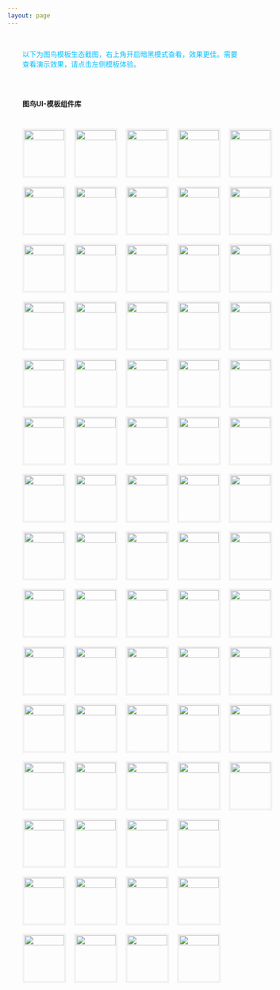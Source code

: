 ```yaml
---
layout: page
---
```

<meta name="referrer" content="never">
<!-- <demo-model url="/"></demo-model> -->

<div style="padding: 30px; color: #01BEFF">以下为图鸟模板生态截图，右上角开启暗黑模式查看，效果更佳。需要查看演示效果，请点击左侧模板体验。</div>



<div style="padding: 30px;font-weight: bold;">图鸟UI-模板组件库</div>

<div class="waterfall">
<!-- 完成，已检查 -->
  <div class="box">
    <img src="https://cdn.nlark.com/yuque/0/2025/jpeg/280373/1737290358606-assets/web-upload/949bfc6a-da1d-4cf0-aeb4-c9096b477df6.jpeg" />
  </div>
  <div class="box">
    <img src="https://cdn.nlark.com/yuque/0/2025/jpeg/280373/1737290358819-assets/web-upload/5ac21555-a7f6-42ac-8d98-81cb00f6b961.jpeg" />
  </div>
  <div class="box">
    <img src="https://cdn.nlark.com/yuque/0/2025/jpeg/280373/1737290360848-assets/web-upload/77932779-98e8-4a5d-ad80-07f0c01434a3.jpeg" />
  </div>
  <div class="box">
    <img src="https://cdn.nlark.com/yuque/0/2025/jpeg/280373/1737290364742-assets/web-upload/14517b4c-ba12-433d-bdba-163b77e42a29.jpeg" />
  </div>
  <div class="box">
    <img src="https://cdn.nlark.com/yuque/0/2025/jpeg/280373/1737290363302-assets/web-upload/b58f466c-ed76-4b83-94da-f69085194a61.jpeg" />
  </div>
  <div class="box">
    <img src="https://cdn.nlark.com/yuque/0/2025/jpeg/280373/1737290360044-assets/web-upload/c725c9cb-d9f1-4a8e-8c1e-b73a683e973d.jpeg" />
  </div>
  <div class="box">
    <img src="https://cdn.nlark.com/yuque/0/2025/jpeg/280373/1737290364286-assets/web-upload/3ba9b99d-4ac1-4c4e-87fc-76d3cfe941f0.jpeg" />
  </div>
  <div class="box">
    <img src="https://cdn.nlark.com/yuque/0/2025/jpeg/280373/1737290357452-assets/web-upload/973738ee-49ec-4da4-9f38-0ed6ad2721d4.jpeg" />
  </div>
  <div class="box">
    <img src="https://cdn.nlark.com/yuque/0/2025/jpeg/280373/1737290360240-assets/web-upload/183cf6a9-c451-4c37-8507-a95cd90afb14.jpeg" />
  </div>
  <div class="box">
    <img src="https://cdn.nlark.com/yuque/0/2025/jpeg/280373/1737290361065-assets/web-upload/6dbf3712-fb39-4601-a0f1-b54cf63dfb26.jpeg" />
  </div>
  <div class="box">
    <img src="https://cdn.nlark.com/yuque/0/2025/jpeg/280373/1737290362817-assets/web-upload/48e02d6b-dfaf-4109-99fe-fbb52fa233dc.jpeg" />
  </div>
  <div class="box">
    <img src="https://cdn.nlark.com/yuque/0/2025/jpeg/280373/1737290363802-assets/web-upload/adf853a8-228a-4519-84f4-2e5b842df327.jpeg" />
  </div>
  <div class="box">
    <img src="https://cdn.nlark.com/yuque/0/2025/jpeg/280373/1737290364075-assets/web-upload/7c409daf-a887-4628-b4ca-46d172ffc7e0.jpeg" />
  </div>
  <div class="box">
    <img src="https://cdn.nlark.com/yuque/0/2025/jpeg/280373/1737290362656-assets/web-upload/a7eb8ced-7dea-44d9-9f9e-092ded4a6171.jpeg" />
  </div>
  <div class="box">
    <img src="https://cdn.nlark.com/yuque/0/2025/jpeg/280373/1737290364133-assets/web-upload/4773dc7b-48e8-47f8-ad36-d5201e44221e.jpeg" />
  </div>
  <div class="box">
    <img src="https://cdn.nlark.com/yuque/0/2025/jpeg/280373/1737290364903-assets/web-upload/f75f1e4a-3434-4d70-9b2a-16eed3c7fc60.jpeg" />
  </div>
  <div class="box">
    <img src="https://cdn.nlark.com/yuque/0/2025/jpeg/280373/1737290366137-assets/web-upload/94e6d6d7-0509-44b3-83fd-4c9e41cb260b.jpeg" />
  </div>
  <div class="box">
    <img src="https://cdn.nlark.com/yuque/0/2025/jpeg/280373/1737290361362-assets/web-upload/a4e96125-7028-4b70-92bd-83490fa3ede9.jpeg" />
  </div>
  <div class="box">
    <img src="https://cdn.nlark.com/yuque/0/2025/jpeg/280373/1737290366693-assets/web-upload/7a298ac6-77a0-4a1c-b8a8-1f8c32a88d40.jpeg" />
  </div>
  <div class="box">
    <img src="https://cdn.nlark.com/yuque/0/2025/jpeg/280373/1737290366735-assets/web-upload/14fa2053-dd1f-4a79-ad45-7e016234ecbf.jpeg" />
  </div>
  <div class="box">
    <img src="https://cdn.nlark.com/yuque/0/2025/jpeg/280373/1737290366800-assets/web-upload/02528c37-651c-414b-aa63-209fdbbd441c.jpeg" />
  </div>
  <div class="box">
    <img src="https://cdn.nlark.com/yuque/0/2025/jpeg/280373/1737290358182-assets/web-upload/2a72c1d2-57b5-4cbf-a2f5-cc838b8f3a28.jpeg" />
  </div>
  <div class="box">
    <img src="https://cdn.nlark.com/yuque/0/2025/jpeg/280373/1737290358054-assets/web-upload/c075d16e-ac14-4fec-9e1e-18b0636aeece.jpeg" />
  </div>
  <div class="box">
    <img src="https://cdn.nlark.com/yuque/0/2025/jpeg/280373/1737290357962-assets/web-upload/de434dca-6ecb-4a56-9b00-ea68c2da7601.jpeg" />
  </div>
  <div class="box">
    <img src="https://cdn.nlark.com/yuque/0/2025/jpeg/280373/1737290356634-assets/web-upload/b64f1ec0-319b-4abc-9a44-84caba2faf5e.jpeg" />
  </div>
  <div class="box">
    <img src="https://cdn.nlark.com/yuque/0/2025/jpeg/280373/1737290355797-assets/web-upload/22d9161f-7c8f-45bb-ac92-751629a361be.jpeg" />
  </div>
  <div class="box">
    <img src="https://cdn.nlark.com/yuque/0/2025/jpeg/280373/1737290355419-assets/web-upload/ac9a8b40-8652-442b-8cf1-8717021da03e.jpeg" />
  </div>
  <div class="box">
    <img src="https://cdn.nlark.com/yuque/0/2025/jpeg/280373/1737290355316-assets/web-upload/e087b762-22f3-4bd3-bd8a-4d1c47e4058f.jpeg" />
  </div>
  <div class="box">
    <img src="https://cdn.nlark.com/yuque/0/2025/jpeg/280373/1737290355125-assets/web-upload/95432c02-5a91-4601-b436-663cef558bce.jpeg" />
  </div>
  <div class="box">
    <img src="https://cdn.nlark.com/yuque/0/2025/jpeg/280373/1737290354683-assets/web-upload/d5310e48-c6ab-4621-90b1-b703cdec4b56.jpeg" />
  </div>
  <div class="box">
    <img src="https://cdn.nlark.com/yuque/0/2025/jpeg/280373/1737290354156-assets/web-upload/3dbfe72e-4b44-46f5-a08b-aee5f42d9285.jpeg" />
  </div>
  <div class="box">
    <img src="https://cdn.nlark.com/yuque/0/2025/jpeg/280373/1737290353802-assets/web-upload/160cd1cf-4082-4d4f-9375-38cd94174468.jpeg" />
  </div>
  <div class="box">
    <img src="https://cdn.nlark.com/yuque/0/2025/jpeg/280373/1737290352817-assets/web-upload/583e9eb8-0d17-41b6-8bf2-e1bcf5607601.jpeg" />
  </div>
  <div class="box">
    <img src="https://cdn.nlark.com/yuque/0/2025/jpeg/280373/1737290352445-assets/web-upload/c585dd68-2b23-46a5-91f7-c903d7382e8d.jpeg" />
  </div>
  <div class="box">
    <img src="https://cdn.nlark.com/yuque/0/2025/jpeg/280373/1737290352285-assets/web-upload/d04af429-1c54-40cb-bed1-7b0e0bd7e9c4.jpeg" />
  </div>
  <div class="box">
    <img src="https://cdn.nlark.com/yuque/0/2025/jpeg/280373/1737291496301-assets/web-upload/312ecce7-44e3-4c77-a4ca-38d5f2ae8eb9.jpeg" />
  </div>

  <div class="box">
    <img src="https://cdn.nlark.com/yuque/0/2025/jpeg/280373/1737292323644-assets/web-upload/b612199e-96f3-449b-a94b-c6f1443b314b.jpeg" />
  </div>
  <div class="box">
    <img src="https://cdn.nlark.com/yuque/0/2025/jpeg/280373/1737292323670-assets/web-upload/c039fe85-7822-4262-8637-995fae981d8d.jpeg" />
  </div>
  <div class="box">
    <img src="https://cdn.nlark.com/yuque/0/2025/jpeg/280373/1737292323786-assets/web-upload/415b2cb4-0f7d-4907-a508-be910623391c.jpeg" />
  </div>
  <div class="box">
    <img src="https://cdn.nlark.com/yuque/0/2025/jpeg/280373/1737292324092-assets/web-upload/0985d234-e82c-4f12-9526-d9a35641e136.jpeg" />
  </div>
  <div class="box">
    <img src="https://cdn.nlark.com/yuque/0/2025/jpeg/280373/1737292324180-assets/web-upload/04cf9a85-93e0-43ba-8e19-aa109c2be129.jpeg" />
  </div>
  <div class="box">
    <img src="https://cdn.nlark.com/yuque/0/2025/jpeg/280373/1737292325345-assets/web-upload/5d22cb99-b21f-402a-bbc4-40526b97eacd.jpeg" />
  </div>
  <div class="box">
    <img src="https://cdn.nlark.com/yuque/0/2025/jpeg/280373/1737292325469-assets/web-upload/4869e1b7-235d-4da9-810b-83a4da8b748d.jpeg" />
  </div>
  <div class="box">
    <img src="https://cdn.nlark.com/yuque/0/2025/jpeg/280373/1737292326201-assets/web-upload/c845fc0f-b0c7-42df-97bc-cb2266e0b574.jpeg" />
  </div>
  <div class="box">
    <img src="https://cdn.nlark.com/yuque/0/2025/jpeg/280373/1737292326331-assets/web-upload/2622541d-95b7-40a8-b6bb-af8d4de7364d.jpeg" />
  </div>
  <div class="box">
    <img src="https://cdn.nlark.com/yuque/0/2025/jpeg/280373/1737292326237-assets/web-upload/7825b814-ae7e-4e7e-8b3b-5152a363a8ae.jpeg" />
  </div>
  <div class="box">
    <img src="https://cdn.nlark.com/yuque/0/2025/jpeg/280373/1737292326352-assets/web-upload/673af456-1fa2-4cc8-b33a-4ca30f54c77e.jpeg" />
  </div>
  <div class="box">
    <img src="https://cdn.nlark.com/yuque/0/2025/jpeg/280373/1737292326429-assets/web-upload/6a89de4c-ba65-4461-902f-83d0bed50c5d.jpeg" />
  </div>
  <div class="box">
    <img src="https://cdn.nlark.com/yuque/0/2025/jpeg/280373/1737292326594-assets/web-upload/2cf11733-9ca0-48dd-bd89-abeeb9d13c07.jpeg" />
  </div>
  <div class="box">
    <img src="https://cdn.nlark.com/yuque/0/2025/jpeg/280373/1737292326913-assets/web-upload/927d045c-1ca2-4c95-ba95-673bdafd586c.jpeg" />
  </div>
  <div class="box">
    <img src="https://cdn.nlark.com/yuque/0/2025/jpeg/280373/1737292327072-assets/web-upload/6f6ffc5b-0c95-4ce0-94ad-ac3c575d5e1b.jpeg" />
  </div>
  <div class="box">
    <img src="https://cdn.nlark.com/yuque/0/2025/jpeg/280373/1737292327120-assets/web-upload/f64145f5-d081-4505-92fb-ef990c3dc886.jpeg" />
  </div>
  <div class="box">
    <img src="https://cdn.nlark.com/yuque/0/2025/jpeg/280373/1737292327316-assets/web-upload/68c508ea-9afd-4db6-82d2-ce7cf2a02fc3.jpeg" />
  </div>
  <div class="box">
    <img src="https://cdn.nlark.com/yuque/0/2025/jpeg/280373/1737292327574-assets/web-upload/303d05f3-517b-4d1d-9f39-a2fd6562ea38.jpeg" />
  </div>
  <div class="box">
    <img src="https://cdn.nlark.com/yuque/0/2025/jpeg/280373/1737292327835-assets/web-upload/b258c3e0-ceef-446b-8868-8bdff8ab769f.jpeg" />
  </div>
  <div class="box">
    <img src="https://cdn.nlark.com/yuque/0/2025/jpeg/280373/1737292328303-assets/web-upload/b9f9c26f-d82e-4c5a-8c97-d3e9d942fd6b.jpeg" />
  </div>
  <div class="box">
    <img src="https://cdn.nlark.com/yuque/0/2025/jpeg/280373/1737292327939-assets/web-upload/b0d11acc-4273-43cd-985c-7b6c495e7c18.jpeg" />
  </div>
  <div class="box">
    <img src="https://cdn.nlark.com/yuque/0/2025/jpeg/280373/1737292327994-assets/web-upload/afbcf9ed-fa9c-424a-a850-771ac91c1cdf.jpeg" />
  </div>
  <div class="box">
    <img src="https://cdn.nlark.com/yuque/0/2025/jpeg/280373/1737292329259-assets/web-upload/12270307-a828-4fc8-aefb-3f04e9eef195.jpeg" />
  </div>
  <div class="box">
    <img src="https://cdn.nlark.com/yuque/0/2025/jpeg/280373/1737292329751-assets/web-upload/a1b96ae6-1d9a-4a25-9a01-c7c9765dc602.jpeg" />
  </div>
  <div class="box">
    <img src="https://cdn.nlark.com/yuque/0/2025/jpeg/280373/1737292329818-assets/web-upload/af1fad7d-bad3-49a3-8ead-48234f4565dc.jpeg" />
  </div>
  <div class="box">
    <img src="https://cdn.nlark.com/yuque/0/2025/jpeg/280373/1737292329841-assets/web-upload/814c9098-2a7a-4b03-bd26-705baadd3bbc.jpeg" />
  </div>
  <div class="box">
    <img src="https://cdn.nlark.com/yuque/0/2025/jpeg/280373/1737292329873-assets/web-upload/43263bc0-015a-497a-b8e0-1e076e0cc0c5.jpeg" />
  </div>
  <div class="box">
    <img src="https://cdn.nlark.com/yuque/0/2025/jpeg/280373/1737292330065-assets/web-upload/857cabbd-1ee4-4432-ad84-b206e801514a.jpeg" />
  </div>
  <div class="box">
    <img src="https://cdn.nlark.com/yuque/0/2025/jpeg/280373/1737292330279-assets/web-upload/70003d5d-0600-4c57-a902-def466bed1a1.jpeg" />
  </div>
  <div class="box">
    <img src="https://cdn.nlark.com/yuque/0/2025/jpeg/280373/1737292330564-assets/web-upload/d4e4b617-a78b-4dc2-88bf-2f472b5fb81a.jpeg" />
  </div>
  <div class="box">
    <img src="https://cdn.nlark.com/yuque/0/2025/jpeg/280373/1737292330845-assets/web-upload/e6a4777b-4d24-4694-9680-031b0de562b8.jpeg" />
  </div>
  <div class="box">
    <img src="https://cdn.nlark.com/yuque/0/2025/jpeg/280373/1737292330900-assets/web-upload/e508b481-857a-44f6-9fed-e14e3ae18b3d.jpeg" />
  </div>
  <div class="box">
    <img src="https://cdn.nlark.com/yuque/0/2025/jpeg/280373/1737292331006-assets/web-upload/04dca1db-1efc-4880-99a8-bbc1f693dffc.jpeg" />
  </div>
  <div class="box">
    <img src="https://cdn.nlark.com/yuque/0/2025/jpeg/280373/1737292331233-assets/web-upload/e6ad754f-89d9-4d4c-ba9a-5a4108c59b51.jpeg" />
  </div>
  <div class="box">
    <img src="https://cdn.nlark.com/yuque/0/2025/jpeg/280373/1737292331461-assets/web-upload/2f21960b-285a-469a-9e14-82520f52642d.jpeg" />
  </div>
  <div class="box">
    <img src="https://cdn.nlark.com/yuque/0/2025/jpeg/280373/1737292331910-assets/web-upload/32d51783-1013-4f8e-a579-dad3a79dd672.jpeg" />
  </div>
</div>

<style scoped>


@media screen and (max-width:400px) {

}

.waterfall {
  column-count: 5; /* 设置列数 */
  column-gap: 16px; /* 设置列间距 */
  width: 100%;
  max-width: 1200px;
  margin: 0 auto;
  padding: 10px 36px 30px 30px;
}

.waterfall-pc {
  column-count: 2; /* 设置列数 */
  column-gap: 16px; /* 设置列间距 */
  width: 100%;
  max-width: 1200px;
  margin: 0 auto;
  padding: 10px 36px 30px 30px;
}

.waterfall-icon {
  column-count: 1; /* 设置列数 */
  column-gap: 16px; /* 设置列间距 */
  width: 100%;
  max-width: 1200px;
  margin: 0 auto;
  padding: 10px 36px 30px 30px;
}

.box {
  min-height: 100px;
  /* background-color: #f0f0f0; */
  margin: 0 0 16px; /* 设置项间距 */
  box-sizing: border-box;
  break-inside: avoid; /* 防止元素在列中被拆分 */
  border: 4px solid #AAAAAA20;
	/* border-radius: 10px; */
  -webkit-transition: 0.2s;
		transition: 0.2s;
}
	.box:hover {
	  border: 4px solid #01BEFF;
    /* border-radius: 10px; */
	}

.box img {
    width: 100%;
    height: auto;
    display: block;
    /* border-radius: 10px; */
    overflow: hide
}
</style>

